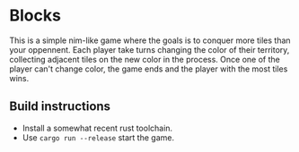 # Blocks

This is a simple nim-like game where the goals is to conquer more tiles than your oppennent.
Each player take turns changing the color of their territory, collecting adjacent tiles on the new color in the process.
Once one of the player can't change color, the game ends and the player with the most tiles wins.

## Build instructions

* Install a somewhat recent rust toolchain.
* Use `cargo run --release` start the game.